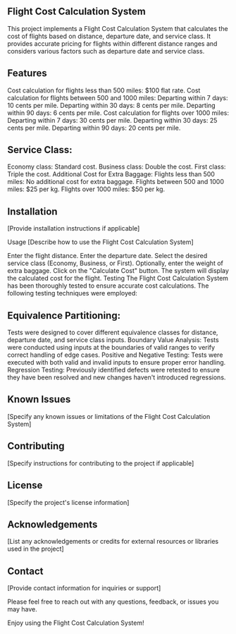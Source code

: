 ## Flight Cost Calculation System
This project implements a Flight Cost Calculation System that calculates the cost of flights based on distance, departure date, and service class. It provides accurate pricing for flights within different distance ranges and considers various factors such as departure date and service class.

## Features
Cost calculation for flights less than 500 miles: $100 flat rate.
Cost calculation for flights between 500 and 1000 miles:
Departing within 7 days: 10 cents per mile.
Departing within 30 days: 8 cents per mile.
Departing within 90 days: 6 cents per mile.
Cost calculation for flights over 1000 miles:
Departing within 7 days: 30 cents per mile.
Departing within 30 days: 25 cents per mile.
Departing within 90 days: 20 cents per mile.

## Service Class:
Economy class: Standard cost.
Business class: Double the cost.
First class: Triple the cost.
Additional Cost for Extra Baggage:
Flights less than 500 miles: No additional cost for extra baggage.
Flights between 500 and 1000 miles: $25 per kg.
Flights over 1000 miles: $50 per kg.

## Installation
[Provide installation instructions if applicable]

Usage
[Describe how to use the Flight Cost Calculation System]

Enter the flight distance.
Enter the departure date.
Select the desired service class (Economy, Business, or First).
Optionally, enter the weight of extra baggage.
Click on the "Calculate Cost" button.
The system will display the calculated cost for the flight.
Testing
The Flight Cost Calculation System has been thoroughly tested to ensure accurate cost calculations. The following testing techniques were employed:

## Equivalence Partitioning: 
Tests were designed to cover different equivalence classes for distance, departure date, and service class inputs.
Boundary Value Analysis: Tests were conducted using inputs at the boundaries of valid ranges to verify correct handling of edge cases.
Positive and Negative Testing: Tests were executed with both valid and invalid inputs to ensure proper error handling.
Regression Testing: Previously identified defects were retested to ensure they have been resolved and new changes haven't introduced regressions.

## Known Issues
[Specify any known issues or limitations of the Flight Cost Calculation System]

## Contributing
[Specify instructions for contributing to the project if applicable]

## License
[Specify the project's license information]

## Acknowledgements
[List any acknowledgements or credits for external resources or libraries used in the project]

## Contact
[Provide contact information for inquiries or support]

Please feel free to reach out with any questions, feedback, or issues you may have.

Enjoy using the Flight Cost Calculation System!
